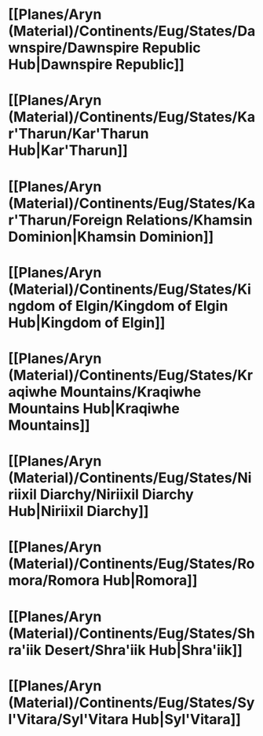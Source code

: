 # [[Planes/Aryn (Material)/Continents/Eug/States/Dawnspire/Dawnspire Republic Hub|Dawnspire Republic]]

# [[Planes/Aryn (Material)/Continents/Eug/States/Kar'Tharun/Kar'Tharun Hub|Kar'Tharun]]

# [[Planes/Aryn (Material)/Continents/Eug/States/Kar'Tharun/Foreign Relations/Khamsin Dominion|Khamsin Dominion]]

# [[Planes/Aryn (Material)/Continents/Eug/States/Kingdom of Elgin/Kingdom of Elgin Hub|Kingdom of Elgin]]

# [[Planes/Aryn (Material)/Continents/Eug/States/Kraqiwhe Mountains/Kraqiwhe Mountains Hub|Kraqiwhe Mountains]]

# [[Planes/Aryn (Material)/Continents/Eug/States/Niriixil Diarchy/Niriixil Diarchy Hub|Niriixil Diarchy]]

# [[Planes/Aryn (Material)/Continents/Eug/States/Romora/Romora Hub|Romora]]

# [[Planes/Aryn (Material)/Continents/Eug/States/Shra'iik Desert/Shra'iik Hub|Shra'iik]]

# [[Planes/Aryn (Material)/Continents/Eug/States/Syl'Vitara/Syl'Vitara Hub|Syl'Vitara]]